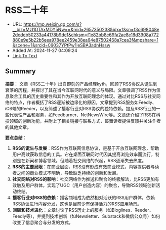 # RSS二十年
- URL: https://mp.weixin.qq.com/s?__biz=MzI1OTAxMDY5Nw==&mid=2657350238&idx=1&sn=f3c698048e2dcdeb50233a44178b9de1&chksm=f1e82bb8c69fa2ae8c18d3908a772880e9e5b22b5eea978ee2459e38ea64e87502468a7cea3f&mpshare=1&scene=1&srcid=06037YPtPw1IeSBA3adnHssw
- Added At: 2024-11-27 04:09:24
- [Link To Text](2024-11-27-rss二十年_raw.md)

## Summary
**摘要**：
文章《RSS二十年》出自即刻的产品经理kyth，回顾了RSS协议从诞生到衰落的历程，并探讨了其在当今互联网时代的意义与局限。文章强调了RSS作为信息聚合工具的历史重要性和其作为开放互联网理念的体现。通过对比RSS与社交网络的特点，作者概括了RSS逐渐被边缘化的原因。文章提到RSS服务如Feedly、iOS端的Reeder，以及简述了播客行业对RSS协议的独特依赖。提及RSS行业的一些代表性产品和服务，如Feedburner、NetNewsWire等。文章还介绍了RSS在科技领域的创新功能，并附上了相关链接与联系方式，鼓舞读者提供反馈并关注作者的其他文章。

**要点总结**：
1. **RSS的诞生与发展**：RSS作为互联网信息协议，是基于开放互联网理念，帮助用户高效获取信息的工具。它在桌面互联网时代因其提高浏览效率而流行，特别是在新闻和博客领域，但随着社交网络的兴起，RSS逐渐失去热度。
2. **RSS的主要局限**：在商业层面，RSS没有形成有效商业模式，内容提供者与读者之间的商业模式不明确，导致缺乏持续的创新和发展。
3. **社交网络对RSS的影响**：社交网络作为推送和聚合的终极解法，比RSS更加有效触及用户群体，实现了UGC（用户创造内容）的聚合，导致RSS领域创新活动终结。
4. **播客行业对RSS的依赖**：播客领域成为依然相对活跃的RSS用户群体，依赖RSS协议进行内容分发，这也是目前少有保持活力的RSS应用场景。
5. **回顾和技术进化**：文章讨论了RSS历史上的服务（如Bloglines、Reeder、Feedly等），并提到技术创新（如Newsletter、Substack和微信公众号）如何改变了信息聚合与分发的方式。
